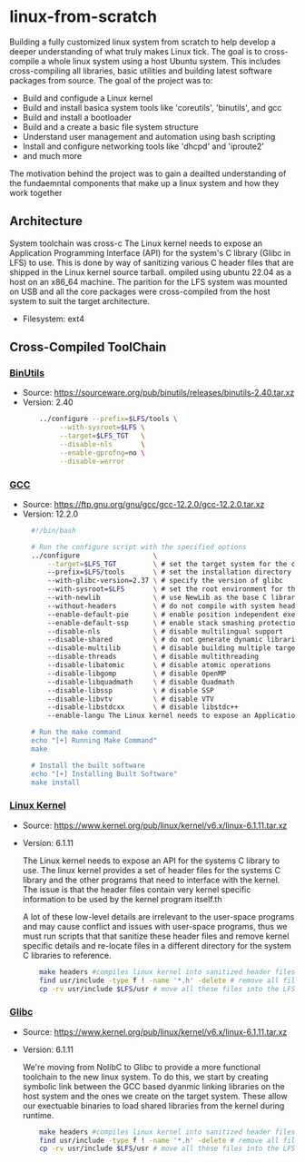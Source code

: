 # linux-from-scratch
Building a fully customized linux system from scratch to help develop a deeper understanding of what truly makes Linux tick. The goal is to cross-compile a whole linux system using a host Ubuntu system. This includes cross-compiling all libraries, basic utilities and building latest software packages from source. The goal of the project was to:

- Build and configude a Linux kernel 
- Build and install basica system tools like 'coreutils', 'binutils', and gcc
- Build and install a bootloader
- Build and a create a basic file system structure 
- Understand user management and automation using bash scripting
- Install and configure networking tools like 'dhcpd' and 'iproute2'
- and much more

The motivation behind the project was to gain a deailted understanding of the fundaemntal components that make up a linux system and how they work together

## Architecture
System toolchain was cross-c The Linux kernel needs to expose an Application Programming Interface (API) for the system's C library (Glibc in LFS) to use. This is done by way of sanitizing various C header files that are shipped in the Linux kernel source tarball. ompiled using ubuntu 22.04 as a host on an x86_64 machine. The parition for the LFS system was mounted on USB and all the core packages were cross-compiled from the host system to suit the target architecture. 

- Filesystem: ext4

## Cross-Compiled ToolChain
### <u>BinUtils</u>
  - Source: https://sourceware.org/pub/binutils/releases/binutils-2.40.tar.xz
  - Version: 2.40
    ```bash
        ../configure --prefix=$LFS/tools \
             --with-sysroot=$LFS \
             --target=$LFS_TGT   \
             --disable-nls       \
             --enable-gprofng=no \
             --disable-werror
      ```
      
  ### <u>GCC</u>
  - Source: https://ftp.gnu.org/gnu/gcc/gcc-12.2.0/gcc-12.2.0.tar.xz
  - Version: 12.2.0
    ```bash
      #!/bin/bash

      # Run the configure script with the specified options
      ../configure                  \
          --target=$LFS_TGT         \ # set the target system for the compiler
          --prefix=$LFS/tools       \ # set the installation directory
          --with-glibc-version=2.37 \ # specify the version of glibc
          --with-sysroot=$LFS       \ # set the root environment for the build
          --with-newlib             \ # use NewLib as the base C library
          --without-headers         \ # do not compile with system headers
          --enable-default-pie      \ # enable position independent executables
          --enable-default-ssp      \ # enable stack smashing protection
          --disable-nls             \ # disable multilingual support
          --disable-shared          \ # do not generate dynamic libraries
          --disable-multilib        \ # disable building multiple target libraries
          --disable-threads         \ # disable multithreading
          --disable-libatomic       \ # disable atomic operations
          --disable-libgomp         \ # disable OpenMP
          --disable-libquadmath     \ # disable Quadmath
          --disable-libssp          \ # disable SSP
          --disable-libvtv          \ # disable VTV
          --disable-libstdcxx       \ # disable libstdc++
          --enable-langu The Linux kernel needs to expose an Application Programming Interface (API) for the system's C library (Glibc in LFS) to use. This is done by way of sanitizing various C header files that are shipped in the Linux kernel source tarball. ages=c,c++  \ # only enable C and C++ language support

      # Run the make command
      echo "[+] Running Make Command"
      make

      # Install the built software
      echo "[+] Installing Built Software"
      make install

      ```
 
  ### <u>Linux Kernel</u>
  - Source: https://www.kernel.org/pub/linux/kernel/v6.x/linux-6.1.11.tar.xz
  - Version: 6.1.11
  
    The Linux kernel needs to expose an API for the systems C library to use. The linux kernel provides a set of header files for the systems C library and the other programs that need to interface with the kernel. The issue is that the header files contain very kernel specific information to be used by the kernel program itself.th

    A lot of these low-level details are irrelevant to the user-space programs and may cause conflict and issues with user-space programs, thus we must run scripts that that sanitize these header files and remove kernel specific details and re-locate files in a different directory for the system C libraries to reference.
  
    ```bash
        make headers #compiles linux kernel into sanitized header files# 
        find usr/include -type f ! -name '*.h' -delete # remove all files that aren't .h (all files that arent used for compiling C/C++ code)
        cp -rv usr/include $LFS/usr # move all these files into the LFS system in the /includes folder, thats where the compilers look for headerfiles
     ```

  ### <u>Glibc</u>
  - Source: https://www.kernel.org/pub/linux/kernel/v6.x/linux-6.1.11.tar.xz
  - Version: 6.1.11
  
    We're moving from NolibC to Glibc to provide a more functional toolchain to the new linux system. To do this, we start by creating symbolic link between the GCC  based dyanmic linking libraries on the host system and the ones we create on the target system. These allow our exectuable binaries to load shared libraries from the kernel during runtime.

    ```bash
        make headers #compiles linux kernel into sanitized header files# 
        find usr/include -type f ! -name '*.h' -delete # remove all files that aren't .h (all files that arent used for compiling C/C++ code)
        cp -rv usr/include $LFS/usr # move all these files into the LFS system in the /includes folder, thats where the compilers look for headerfiles
     ```
